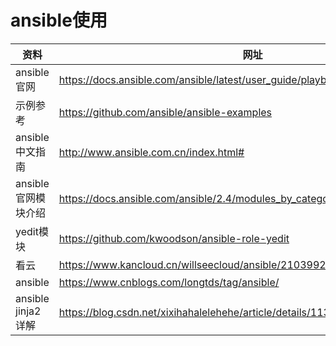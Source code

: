 # ansible使用

| 资料 | 网址 |
|------|-----|
| ansible官网 | https://docs.ansible.com/ansible/latest/user_guide/playbooks_best_practices.html |
| 示例参考 | https://github.com/ansible/ansible-examples |
| ansible中文指南 | http://www.ansible.com.cn/index.html# |
| ansible官网模块介绍 | https://docs.ansible.com/ansible/2.4/modules_by_category.html |
| yedit模块 | https://github.com/kwoodson/ansible-role-yedit |
| 看云 | https://www.kancloud.cn/willseecloud/ansible/2103992 |
| ansible | https://www.cnblogs.com/longtds/tag/ansible/ |
| ansible jinja2详解 | https://blog.csdn.net/xixihahalelehehe/article/details/113863994 |
